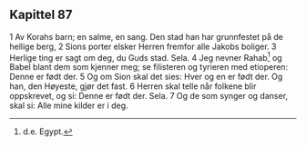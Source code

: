 ## Kapittel 87

1 Av Korahs barn; en salme, en sang. Den stad han har grunnfestet på de hellige berg,
2 Sions porter elsker Herren fremfor alle Jakobs boliger.
3 Herlige ting er sagt om deg, du Guds stad. Sela.
4 Jeg nevner Rahab[^1] og Babel blant dem som kjenner meg; se filisteren og tyrieren med etioperen: Denne er født der.
5 Og om Sion skal det sies: Hver og en er født der. Og han, den Høyeste, gjør det fast.
6 Herren skal telle når folkene blir oppskrevet, og si: Denne er født der. Sela.
7 Og de som synger og danser, skal si: Alle mine kilder er i deg.

[^1]:  d.e. Egypt.
